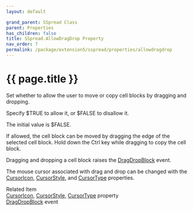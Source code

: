 ```yaml
---
layout: default

grand_parent: SSpread Class
parent: Properties
has_children: false
title: SSpread.AllowDragDrop Property
nav_order: 7
permalink: /package/extension5/sspread/properties/allowdragdrop
---
```

# {{ page.title }}

Set whether to allow the user to move or copy cell blocks by dragging and dropping.

Specify $TRUE to allow it, or $FALSE to disallow it.

The initial value is $FALSE.

If allowed, the cell block can be moved by dragging the edge of the selected cell block. Hold down the Ctrl key while dragging to copy the cell block.

Dragging and dropping a cell block raises the <a href="/package/extension5/sspread/events/dragdropblock">DragDropBlock</a> event.

The mouse cursor associated with drag and drop can be changed with the <a href="/package/extension5/sspread/properties/cursoricon">CursorIcon</a>, <a href="/package/extension5/sspread/properties/cursorstyle">CursorStyle</a>, and <a href="/package/extension5/sspread/properties/cursortype">CursorType</a> properties.

Related Item <br>
<a href="/package/extension5/sspread/properties/cursoricon">CursorIcon</a>, <a href="/package/extension5/sspread/properties/cursorstyle">CursorStyle</a>, <a href="/package/extension5/sspread/properties/cursortype">CursorType</a> property<br>
<a href="/package/extension5/sspread/events/dragdropblock">DragDropBlock</a> event